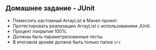 ## Домашнее задание - JUnit 
- Поместить кастомный ArrayList в Maven проект.
- Протеcтировать реализацию ArrayList с использованием JUnit.
- Процент покрытия 100%.
- Должны быть параметризованные тесты.
- В итоговом архиве должна быть только папка `src`
